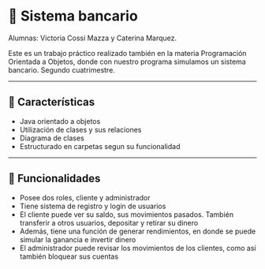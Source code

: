 # 🏦 Sistema bancario 

Alumnas: Victoria Cossi Mazza y Caterina Marquez.

Este es un trabajo práctico realizado también en la materia Programación Orientada a Objetos, donde con nuestro programa simulamos un sistema bancario. Segundo cuatrimestre.

---

## 🫧 Características
- Java orientado a objetos
- Utilización de clases y sus relaciones
- Diagrama de clases
- Estructurado en carpetas segun su funcionalidad

---

## 🔮 Funcionalidades
- Posee dos roles, cliente y administrador
- Tiene sistema de registro y login de usuarios
- El cliente puede ver su saldo, sus movimientos pasados. También transferir a otros usuarios, depositar y retirar su dinero
- Además, tiene una función de generar rendimientos, en donde se puede simular la ganancia e invertir dinero
- El administrador puede revisar los movimientos de los clientes, como así también bloquear sus cuentas




